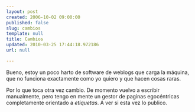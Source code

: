 ```yaml
---
layout: post
created: 2006-10-02 09:00:00
published: false
slug: cambios
template: null
title: Cambios
updated: 2010-03-25 17:44:18.972186
url: null

---
```


Bueno, estoy un poco harto de software de weblogs que carga la máquina, que no funciona exactamente como  yo quiero y que hacen cosas raras.  

Por lo que toca otra vez cambio. De momento vuelvo a escribir manualmente, pero tengo en mente un gestor de paginas egocéntricas completamente orientado a _etiquetas_. A ver si esta vez lo publico.
